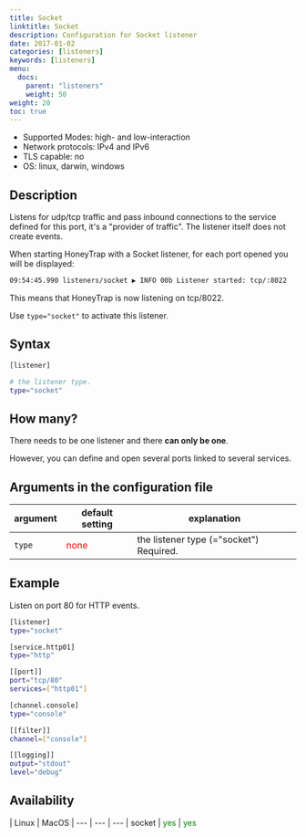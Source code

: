 ```yaml
---
title: Socket
linktitle: Socket
description: Configuration for Socket listener
date: 2017-01-02
categories: [listeners]
keywords: [listeners]
menu:
  docs:
    parent: "listeners"
    weight: 50
weight: 20
toc: true
---
```


- Supported Modes: high- and low-interaction
- Network protocols: IPv4 and IPv6
- TLS capable: no
- OS: linux, darwin, windows


## Description

Listens for udp/tcp traffic and pass inbound connections to the service defined for this port, it's a "provider of traffic".
The listener itself does not create events.

When starting HoneyTrap with a Socket listener, for each port opened you will be displayed:
```bash
09:54:45.990 listeners/socket ▶ INFO 00b Listener started: tcp/:8022
```
This means that HoneyTrap is now listening on tcp/8022.  

Use `type="socket"` to activate this listener.


## Syntax

```bash
[listener]

# the listener type.
type="socket"
```

## How many?

There needs to be one listener and there **can only be one**.  

However, you can define and open several ports linked to several services.


## Arguments in the configuration file

 argument  | default setting | explanation
  ---  | --- | ---
`type` |  <span style="color:red">none</span> | the listener type (="socket") Required.


## Example

Listen on port 80 for HTTP events.
```bash
[listener]
type="socket"

[service.http01]
type="http"

[[port]]
port="tcp/80"
services=["http01"]

[channel.console]
type="console"

[[filter]]
channel=["console"]

[[logging]]
output="stdout"
level="debug"
```

## Availability

 | Linux | MacOS |
--- | --- | --- |
socket | <span style="color:green">yes</span> | <span style="color:green">yes</span>
